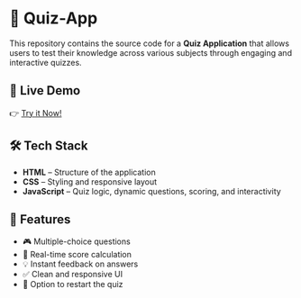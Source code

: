 # 🎯 Quiz-App

This repository contains the source code for a **Quiz Application** that allows users to test their knowledge across various subjects through engaging and interactive quizzes.

## 🚀 Live Demo

👉 [Try it Now!](https://uddipta7.github.io/Quiz-App/)

## 🛠️ Tech Stack

- **HTML** – Structure of the application  
- **CSS** – Styling and responsive layout  
- **JavaScript** – Quiz logic, dynamic questions, scoring, and interactivity

## 📌 Features

- 🎮 Multiple-choice questions
- 🧠 Real-time score calculation
- 💡 Instant feedback on answers
- ✅ Clean and responsive UI
- 🔁 Option to restart the quiz

